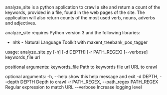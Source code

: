 analyze_site is a python application to crawl a site and return a count of the keywords, provided in a file, found in the web pages of the site. The application will also return counts of the most used verb, nouns, adverbs and adjectives.

analyze_site requires Python version 3 and the following libraries:

* nltk - Natural Language Toolkit with maxent_treebank_pos_tagger



usage: analyze_site.py [-h] [-d DEPTH] [-r PATH_REGEX] [--verbose]
                       keywords_file url

positional arguments:
  keywords_file         Path to keywords file
  url                   URL to crawl

optional arguments:
  -h, --help            show this help message and exit
  -d DEPTH, --depth DEPTH
                        Depth to crawl
  -r PATH_REGEX, --path_regex PATH_REGEX
                        Regular expression to match URL
  --verbose             Increase logging level

